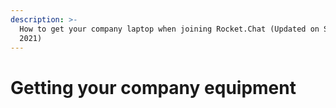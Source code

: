 ```yaml
---
description: >-
  How to get your company laptop when joining Rocket.Chat (Updated on September,
  2021)
---
```


# Getting your company equipment

